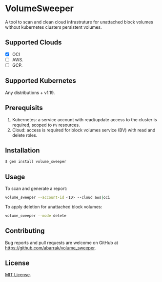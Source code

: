 # VolumeSweeper

A tool to scan and clean cloud infrastruture for unattached block volumes without kubernetes clusters persistent volumes.

## Supported Clouds

- [x] OCI
- [ ] AWS.
- [ ] GCP.

## Supported Kubernetes

Any distributions + v1.19.

## Prerequisits

1. Kubernetes: a service account with read/update access to the cluster is required, scoped to `PV` resources.
2. Cloud: access is required for block volumes service (BV) with read and delete roles.


## Installation

```bash
$ gem install volume_sweeper
```

## Usage

To scan and generate a report:

```bash
volume_sweeper --account-id <ID> --cloud aws|oci
```

To apply deletion for unattached block volumes:

```bash
volume_sweeper --mode delete
```

## Contributing

Bug reports and pull requests are welcome on GitHub at https://github.com/abarrak/volume_sweeper.

## License

[MIT License](https://opensource.org/licenses/MIT).
